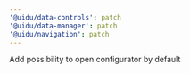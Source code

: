 ```yaml
---
'@uidu/data-controls': patch
'@uidu/data-manager': patch
'@uidu/navigation': patch
---
```


Add possibility to open configurator by default
